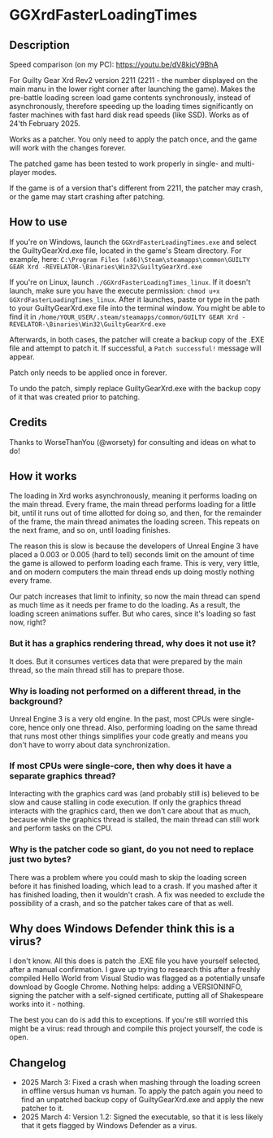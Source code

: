 # GGXrdFasterLoadingTimes

## Description

Speed comparison (on my PC):
<https://youtu.be/dV8kicV9BhA>

For Guilty Gear Xrd Rev2 version 2211 (2211 - the number displayed on the main manu in the lower right corner after launching the game). Makes the pre-battle loading screen load game contents synchronously, instead of asynchronously, therefore speeding up the loading times significantly on faster machines with fast hard disk read speeds (like SSD). Works as of 24'th February 2025.

Works as a patcher. You only need to apply the patch once, and the game will work with the changes forever.

The patched game has been tested to work properly in single- and multi-player modes.

If the game is of a version that's different from 2211, the patcher may crash, or the game may start crashing after patching.

## How to use

If you're on Windows, launch the `GGXrdFasterLoadingTimes.exe` and select the GuiltyGearXrd.exe file, located in the game's Steam directory. For example, here: `C:\Program Files (x86)\Steam\steamapps\common\GUILTY GEAR Xrd -REVELATOR-\Binaries\Win32\GuiltyGearXrd.exe`

If you're on Linux, launch `./GGXrdFasterLoadingTimes_linux`. If it doesn't launch, make sure you have the execute permission: `chmod u+x GGXrdFasterLoadingTimes_linux`. After it launches, paste or type in the path to your GuiltyGearXrd.exe file into the terminal window. You might be able to find it in `/home/YOUR_USER/.steam/steamapps/common/GUILTY GEAR Xrd -REVELATOR-\Binaries\Win32\GuiltyGearXrd.exe`

Afterwards, in both cases, the patcher will create a backup copy of the .EXE file and attempt to patch it. If successful, a `Patch successful!` message will appear.

Patch only needs to be applied once in forever.

To undo the patch, simply replace GuiltyGearXrd.exe with the backup copy of it that was created prior to patching.

## Credits

Thanks to WorseThanYou (@worsety) for consulting and ideas on what to do!

## How it works

The loading in Xrd works asynchronously, meaning it performs loading on the main thread. Every frame, the main thread performs loading for a little bit, until it runs out of time allotted for doing so, and then, for the remainder of the frame, the main thread animates the loading screen. This repeats on the next frame, and so on, until loading finishes.

The reason this is slow is because the developers of Unreal Engine 3 have placed a 0.003 or 0.005 (hard to tell) seconds limit on the amount of time the game is allowed to perform loading each frame. This is very, very little, and on modern computers the main thread ends up doing mostly nothing every frame.

Our patch increases that limit to infinity, so now the main thread can spend as much time as it needs per frame to do the loading. As a result, the loading screen animations suffer. But who cares, since it's loading so fast now, right?

### But it has a graphics rendering thread, why does it not use it?

It does. But it consumes vertices data that were prepared by the main thread, so the main thread still has to prepare those.

### Why is loading not performed on a different thread, in the background?

Unreal Engine 3 is a very old engine. In the past, most CPUs were single-core, hence only one thread. Also, performing loading on the same thread that runs most other things simplifies your code greatly and means you don't have to worry about data synchronization.

### If most CPUs were single-core, then why does it have a separate graphics thread?

Interacting with the graphics card was (and probably still is) believed to be slow and cause stalling in code execution. If only the graphics thread interacts with the graphics card, then we don't care about that as much, because while the graphics thread is stalled, the main thread can still work and perform tasks on the CPU.

### Why is the patcher code so giant, do you not need to replace just two bytes?

There was a problem where you could mash to skip the loading screen before it has finished loading, which lead to a crash. If you mashed after it has finished loading, then it wouldn't crash. A fix was needed to exclude the possibility of a crash, and so the patcher takes care of that as well.

## Why does Windows Defender think this is a virus?

I don't know. All this does is patch the .EXE file you have yourself selected, after a manual confirmation. I gave up trying to research this after a freshly compiled Hello World from Visual Studio was flagged as a potentially unsafe download by Google Chrome. Nothing helps: adding a VERSIONINFO, signing the patcher with a self-signed certificate, putting all of Shakespeare works into it - nothing.

The best you can do is add this to exceptions. If you're still worried this might be a virus: read through and compile this project yourself, the code is open.

## Changelog

- 2025 March 3: Fixed a crash when mashing through the loading screen in offline versus human vs human. To apply the patch again you need to find an unpatched backup copy of GuiltyGearXrd.exe and apply the new patcher to it.
- 2025 March 4: Version 1.2: Signed the executable, so that it is less likely that it gets flagged by Windows Defender as a virus.
